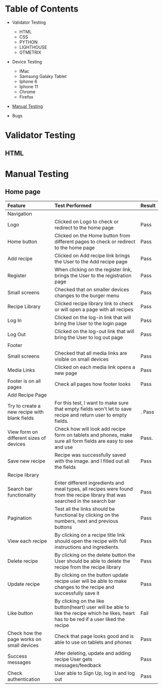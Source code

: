 # Table of Contents
 * Validator Testing
   * HTML
   * CSS
   * PYTHON
   * LIGHTHOUSE
   * GTMETRIX 

 * Device Testing
    * IMac
    * Samsung Galaky Tablet
    * Iphone 6
    * Iphone 11
    * Chrome
    * Firefox

* [Manual Testing](#manual-testing)
* Bugs

# Validator Testing
  ## HTML
  
# Manual Testing

## Home page
| Feature       |           Test Performed    |             Result           |        
|:--------------|:----------------------|:-----------------------   |
|                          Navigation                                  |
| Logo         | Clicked on Logo to check or redirect to the home page|    Pass                                 |
| Home button  | Clicked on the Home button from different pages to check or redirect to the home page| Pass  | 
| Add recipe    | Clicked on Add recipe link brings the User to the  Add recipe page | Pass |
| Register      | When clicking on the register link, brings the User to the registration page | Pass |
| Small screens |  Checked that on smaller devices changes to the burger menu | Pass |
| Recipe Library | Clicked recipe library link to check or will open a page with all recipes | Pass | 
| Log In        | Clicked on the log-in link that will bring the User to the login page  | Pass |
| Log Out       | Clicked on the log-out link that will bring the User to log out page | Pass |
|                                                         Footer                      |
|   Small screens              |       Checked that all media links are visible on small devices | Pass |                                |
| Media  Links  | Clicked on each media link opens a new page   | Pass |
| Footer is on all pages | Check all pages how footer looks   | Pass |
|                     Add Recipe Page                     |
| Try to create a new recipe with blank fields | For this test, I want to make sure that empty fields won't let to save recipe and return user to empty fields.|.   Pass |
| View form on different sizes of devices | Check how will look add recipe form on tablets and phones, make sure all form fields are easy to see and use| Pass. |
| Save new recipe | Recipe was successfully saved with the image. and I filled out all the fields| Pass|
|     Recipe library  |
| Search bar functionality | Enter different ingredients and meal types, all recipes were found from the recipe library that was searched in the search bar| Pass |
| Pagination | Test all the links should be functional by clicking on the numbers, next and previous buttons | Pass |
| View each recipe | By clicking on a recipe title link should open the recipe with full instructions and ingredients.| Pass |
| Delete recipe| By clicking on the delete button the User should be able to delete the recipe from the recipe library | Pass |
| Update recipe | By clicking on the button update recipe user will be able to make changes to the recipe and successfully save it| Pass|
| Like button | By clicking on the like button(heart) user will be able to like the recipe which he likes, heart has to be red if a user liked the recipe| Fail|
| Check how the page works on small devices | Check that page looks good and is able to use on tablets and phones| Pass |
| Success messages |After deleting, update and adding recipe User gets messages/feedback| Pass |
|Check authentication | User able to Sign Up, log in and log out | Pass |




